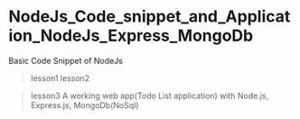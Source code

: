 # NodeJs_Code_snippet_and_Application_NodeJs_Express_MongoDb
Basic Code Snippet of NodeJs
> lesson1
> lesson2



>lesson3
A working web app(Todo List application) with Node.js, Express.js, MongoDb(NoSql)
